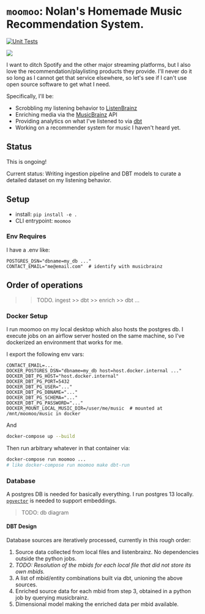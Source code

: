 # `moomoo`: Nolan's Homemade Music Recommendation System.

[![Unit Tests](https://github.com/nolanbconaway/moomoo/actions/workflows/push.yml/badge.svg)](https://github.com/nolanbconaway/moomoo/actions/workflows/push.yml)

![](https://archives.bulbagarden.net/media/upload/5/5f/MooMoo_Farm_anime.png)

I want to ditch Spotify and the other major streaming platforms, but I also love the recommendation/playlisting products they provide.
I'll never do it so long as I cannot get that service elsewhere, so let's see if I can't use open source software to get what I need.

Specifically, I'll be:

- Scrobbling my listening behavior to [ListenBrainz](https://listenbrainz.org/)
- Enriching media via the [MusicBrainz](https://musicbrainz.org/) API
- Providing analytics on what I've listened to via [dbt](dbt/)
- Working on a recommender system for music I haven't heard yet.

## Status

This is ongoing! 

Current status: Writing ingestion pipeline and DBT models to curate a detailed dataset on my listening behavior.

## Setup 

- install: `pip install -e .`
- CLI entrypoint: `moomoo`

### Env Requires

I have a .env like:

```
POSTGRES_DSN="dbname=my_db ..."
CONTACT_EMAIL="me@email.com"  # identify with musicbrainz
```

## Order of operations

>> TODO. ingest >> dbt >> enrich >> dbt ...

### Docker Setup

I run moomoo on my local desktop which also hosts the postgres db. I execute jobs on an airflow server hosted on the same machine, so I've dockerized an environment that works for me.

I export the following env vars:

```
CONTACT_EMAIL=...
DOCKER_POSTGRES_DSN="dbname=my_db host=host.docker.internal ..."
DOCKER_DBT_PG_HOST="host.docker.internal"
DOCKER_DBT_PG_PORT=5432
DOCKER_DBT_PG_USER="..."
DOCKER_DBT_PG_DBNAME="..."
DOCKER_DBT_PG_SCHEMA="..."
DOCKER_DBT_PG_PASSWORD="..."
DOCKER_MOUNT_LOCAL_MUSIC_DIR=/user/me/music  # mounted at /mnt/moomoo/music in docker
```

And

```sh
docker-compose up --build
```

Then run arbitrary whatever in that container via:

```sh
docker-compose run moomoo ...
# like docker-compose run moomoo make dbt-run
```

### Database

A postgres DB is needed for basically everything. I run postgres 13 locally. [`pgvector`](https://github.com/pgvector/pgvector) is needed to support embeddings.

> TODO: db diagram

#### DBT Design

Database sources are iteratively processed, currently in this rough order:

1. Source data collected from local files and listenbrainz. No dependencies outside the python jobs.
2. *TODO: Resolution of the mbids for each local file that did not store its own mbids.*
3. A list of mbid/entity combinations built via dbt, unioning the above sources.
4. Enriched source data for each mbid from step 3, obtained in a python job by querying musicbrainz.
5. Dimensional model making the enriched data per mbid available.

